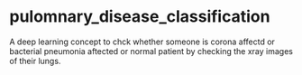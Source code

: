 # pulomnary_disease_classification

A deep learning concept to chck whether someone is corona affectd or bacterial pneumonia aftected or normal patient by checking the xray images of their lungs.
